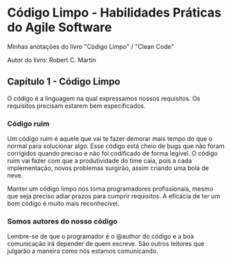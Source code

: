 # Código Limpo - Habilidades Práticas do Agile Software

Minhas anotações do livro "Código Limpo" / "Clean Code"

Autor do livro: Robert C. Martin

## Capítulo 1 - Código Limpo

O código é a linguagem na qual expressamos nossos requisitos. Os requisitos precisam estarem bem específicados.

### Código ruim

Um código ruim é aquele que vai te fazer demorar mais tempo do que o normal para solucionar algo. Esse código está cheio de bugs que não foram corrigidos quando preciso e não foi codificado de forma legível. O código ruim vai fazer com que a produtividade do time caia, pois a cada implementação, novos problemas surgirão, assim criando uma bola de neve. 

Manter um código limpo nos torna programadores profissionais, mesmo que seja preciso adiar prazos para cumprir requisitos. A eficácia de ter um bom código é muito mais reconhecível.

### Somos autores do nosso código

Lembre-se de que o programador é o @author do código e a boa comunicação irá depender de quem escreve. São outros leitores que julgarão a maneira como nós estamos comunicando.
